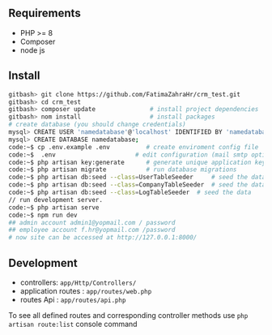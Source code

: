 ## Requirements

- PHP >= 8
- Composer
- node js

## Install

```bash
gitbash> git clone https://github.com/FatimaZahraHr/crm_test.git
gitbash> cd crm_test
gitbash> composer update               # install project dependencies
gitbash> nom install                   # install packages
# create database (you should change credentials)
mysql> CREATE USER 'namedatabase'@'localhost' IDENTIFIED BY 'namedatabase';
mysql> CREATE DATABASE namedatabase;
code:~$ cp .env.example .env          # create enviroment config file
code:~$  .env                      # edit configuration (mail smtp options, db credentials you choose on db creation, debug mode). 
code:~$ php artisan key:generate      # generate unique application key
code:~$ php artisan migrate           # run database migrations
code:~$ php artisan db:seed --class=UserTableSeeder     # seed the data
code:~$ php artisan db:seed --class=CompanyTableSeeder  # seed the data
code:~$ php artisan db:seed --class=LogTableSeeder  # seed the data
// run development server.
code:~$ php artisan serve 
code:~$ npm run dev
## admin account admin1@yopmail.com / password
## employee account f.hr@yopmail.com /password
# now site can be accessed at http://127.0.0.1:8000/
```

## Development

- controllers: `app/Http/Controllers/`
- application routes : `app/routes/web.php`
- routes Api  : `app/routes/api.php`


To see all defined routes and corresponding controller methods use `php artisan route:list` console command

